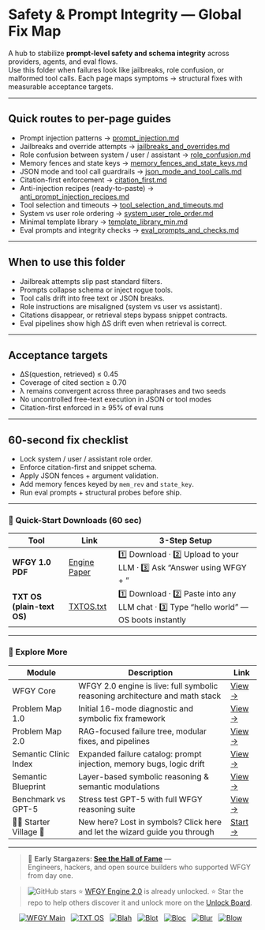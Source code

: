 # Safety & Prompt Integrity — Global Fix Map

A hub to stabilize **prompt-level safety and schema integrity** across providers, agents, and eval flows.  
Use this folder when failures look like jailbreaks, role confusion, or malformed tool calls. Each page maps symptoms → structural fixes with measurable acceptance targets.

---

## Quick routes to per-page guides

- Prompt injection patterns → [prompt_injection.md](https://github.com/onestardao/WFGY/blob/main/ProblemMap/GlobalFixMap/Safety_PromptIntegrity/prompt_injection.md)  
- Jailbreaks and override attempts → [jailbreaks_and_overrides.md](https://github.com/onestardao/WFGY/blob/main/ProblemMap/GlobalFixMap/Safety_PromptIntegrity/jailbreaks_and_overrides.md)  
- Role confusion between system / user / assistant → [role_confusion.md](https://github.com/onestardao/WFGY/blob/main/ProblemMap/GlobalFixMap/Safety_PromptIntegrity/role_confusion.md)  
- Memory fences and state keys → [memory_fences_and_state_keys.md](https://github.com/onestardao/WFGY/blob/main/ProblemMap/GlobalFixMap/Safety_PromptIntegrity/memory_fences_and_state_keys.md)  
- JSON mode and tool call guardrails → [json_mode_and_tool_calls.md](https://github.com/onestardao/WFGY/blob/main/ProblemMap/GlobalFixMap/Safety_PromptIntegrity/json_mode_and_tool_calls.md)  
- Citation-first enforcement → [citation_first.md](https://github.com/onestardao/WFGY/blob/main/ProblemMap/GlobalFixMap/Safety_PromptIntegrity/citation_first.md)  
- Anti-injection recipes (ready-to-paste) → [anti_prompt_injection_recipes.md](https://github.com/onestardao/WFGY/blob/main/ProblemMap/GlobalFixMap/Safety_PromptIntegrity/anti_prompt_injection_recipes.md)  
- Tool selection and timeouts → [tool_selection_and_timeouts.md](https://github.com/onestardao/WFGY/blob/main/ProblemMap/GlobalFixMap/Safety_PromptIntegrity/tool_selection_and_timeouts.md)  
- System vs user role ordering → [system_user_role_order.md](https://github.com/onestardao/WFGY/blob/main/ProblemMap/GlobalFixMap/Safety_PromptIntegrity/system_user_role_order.md)  
- Minimal template library → [template_library_min.md](https://github.com/onestardao/WFGY/blob/main/ProblemMap/GlobalFixMap/Safety_PromptIntegrity/template_library_min.md)  
- Eval prompts and integrity checks → [eval_prompts_and_checks.md](https://github.com/onestardao/WFGY/blob/main/ProblemMap/GlobalFixMap/Safety_PromptIntegrity/eval_prompts_and_checks.md)

---

## When to use this folder

- Jailbreak attempts slip past standard filters.  
- Prompts collapse schema or inject rogue tools.  
- Tool calls drift into free text or JSON breaks.  
- Role instructions are misaligned (system vs user vs assistant).  
- Citations disappear, or retrieval steps bypass snippet contracts.  
- Eval pipelines show high ΔS drift even when retrieval is correct.  

---

## Acceptance targets

- ΔS(question, retrieved) ≤ 0.45  
- Coverage of cited section ≥ 0.70  
- λ remains convergent across three paraphrases and two seeds  
- No uncontrolled free-text execution in JSON or tool modes  
- Citation-first enforced in ≥ 95% of eval runs  

---

## 60-second fix checklist

- Lock system / user / assistant role order.  
- Enforce citation-first and snippet schema.  
- Apply JSON fences + argument validation.  
- Add memory fences keyed by `mem_rev` and `state_key`.  
- Run eval prompts + structural probes before ship.  

---

### 🔗 Quick-Start Downloads (60 sec)

| Tool | Link | 3-Step Setup |
|------|------|--------------|
| **WFGY 1.0 PDF** | [Engine Paper](https://github.com/onestardao/WFGY/blob/main/I_am_not_lizardman/WFGY_All_Principles_Return_to_One_v1.0_PSBigBig_Public.pdf) | 1️⃣ Download · 2️⃣ Upload to your LLM · 3️⃣ Ask “Answer using WFGY + <your question>” |
| **TXT OS (plain-text OS)** | [TXTOS.txt](https://github.com/onestardao/WFGY/blob/main/OS/TXTOS.txt) | 1️⃣ Download · 2️⃣ Paste into any LLM chat · 3️⃣ Type “hello world” — OS boots instantly |

---

### 🧭 Explore More

| Module                | Description                                              | Link     |
|-----------------------|----------------------------------------------------------|----------|
| WFGY Core             | WFGY 2.0 engine is live: full symbolic reasoning architecture and math stack | [View →](https://github.com/onestardao/WFGY/tree/main/core/README.md) |
| Problem Map 1.0       | Initial 16-mode diagnostic and symbolic fix framework    | [View →](https://github.com/onestardao/WFGY/tree/main/ProblemMap/README.md) |
| Problem Map 2.0       | RAG-focused failure tree, modular fixes, and pipelines   | [View →](https://github.com/onestardao/WFGY/blob/main/ProblemMap/rag-architecture-and-recovery.md) |
| Semantic Clinic Index | Expanded failure catalog: prompt injection, memory bugs, logic drift | [View →](https://github.com/onestardao/WFGY/blob/main/ProblemMap/SemanticClinicIndex.md) |
| Semantic Blueprint    | Layer-based symbolic reasoning & semantic modulations   | [View →](https://github.com/onestardao/WFGY/tree/main/SemanticBlueprint/README.md) |
| Benchmark vs GPT-5    | Stress test GPT-5 with full WFGY reasoning suite         | [View →](https://github.com/onestardao/WFGY/tree/main/benchmarks/benchmark-vs-gpt5/README.md) |
| 🧙‍♂️ Starter Village 🏡 | New here? Lost in symbols? Click here and let the wizard guide you through | [Start →](https://github.com/onestardao/WFGY/blob/main/StarterVillage/README.md) |

---

> 👑 **Early Stargazers: [See the Hall of Fame](https://github.com/onestardao/WFGY/tree/main/stargazers)** —  
> Engineers, hackers, and open source builders who supported WFGY from day one.

> <img src="https://img.shields.io/github/stars/onestardao/WFGY?style=social" alt="GitHub stars"> ⭐ [WFGY Engine 2.0](https://github.com/onestardao/WFGY/blob/main/core/README.md) is already unlocked. ⭐ Star the repo to help others discover it and unlock more on the [Unlock Board](https://github.com/onestardao/WFGY/blob/main/STAR_UNLOCKS.md).

<div align="center">

[![WFGY Main](https://img.shields.io/badge/WFGY-Main-red?style=flat-square)](https://github.com/onestardao/WFGY)
&nbsp;
[![TXT OS](https://img.shields.io/badge/TXT%20OS-Reasoning%20OS-orange?style=flat-square)](https://github.com/onestardao/WFGY/tree/main/OS)
&nbsp;
[![Blah](https://img.shields.io/badge/Blah-Semantic%20Embed-yellow?style=flat-square)](https://github.com/onestardao/WFGY/tree/main/OS/BlahBlahBlah)
&nbsp;
[![Blot](https://img.shields.io/badge/Blot-Persona%20Core-green?style=flat-square)](https://github.com/onestardao/WFGY/tree/main/OS/BlotBlotBlot)
&nbsp;
[![Bloc](https://img.shields.io/badge/Bloc-Reasoning%20Compiler-blue?style=flat-square)](https://github.com/onestardao/WFGY/tree/main/OS/BlocBlocBloc)
&nbsp;
[![Blur](https://img.shields.io/badge/Blur-Text2Image%20Engine-navy?style=flat-square)](https://github.com/onestardao/WFGY/tree/main/OS/BlurBlurBlur)
&nbsp;
[![Blow](https://img.shields.io/badge/Blow-Game%20Logic-purple?style=flat-square)](https://github.com/onestardao/WFGY/tree/main/OS/BlowBlowBlow)
&nbsp;

</div>

